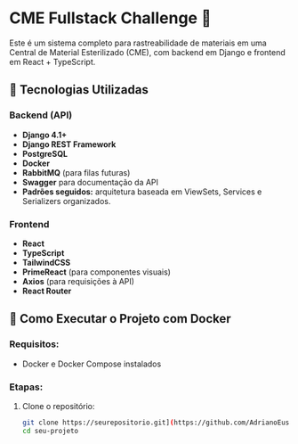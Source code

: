 # CME Fullstack Challenge 🚀

Este é um sistema completo para rastreabilidade de materiais em uma Central de Material Esterilizado (CME), com backend em Django e frontend em React + TypeScript.

## 🧰 Tecnologias Utilizadas

### Backend (API)
- **Django 4.1+**
- **Django REST Framework**
- **PostgreSQL**
- **Docker**
- **RabbitMQ** (para filas futuras)
- **Swagger** para documentação da API
- **Padrões seguidos:** arquitetura baseada em ViewSets, Services e Serializers organizados.

### Frontend
- **React**
- **TypeScript**
- **TailwindCSS**
- **PrimeReact** (para componentes visuais)
- **Axios** (para requisições à API)
- **React Router**

## 🐳 Como Executar o Projeto com Docker

### Requisitos:
- Docker e Docker Compose instalados

### Etapas:

1. Clone o repositório:
   ```bash
   git clone https://seurepositorio.git](https://github.com/AdrianoEusebio/cme_fullstack
   cd seu-projeto
  ```bash

